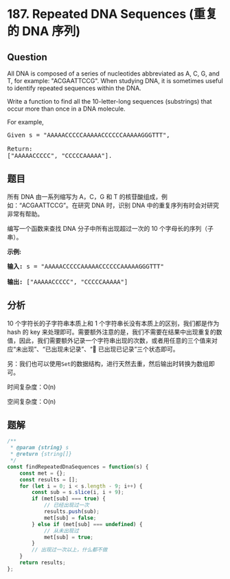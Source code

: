 # 187. Repeated DNA Sequences (重复的 DNA 序列)

## Question

All DNA is composed of a series of nucleotides abbreviated as A, C, G, and T, for example: "ACGAATTCCG". When studying DNA, it is sometimes useful to identify repeated sequences within the DNA.

Write a function to find all the 10-letter-long sequences (substrings) that occur more than once in a DNA molecule.

For example,

<pre>Given s = "AAAAACCCCCAAAAACCCCCCAAAAAGGGTTT",

Return:
["AAAAACCCCC", "CCCCCAAAAA"].
</pre>

## 题目

所有 DNA 由一系列缩写为 A，C，G 和 T 的核苷酸组成，例如：“ACGAATTCCG”。在研究 DNA 时，识别 DNA 中的重复序列有时会对研究非常有帮助。

编写一个函数来查找 DNA 分子中所有出现超过一次的 10 个字母长的序列（子串）。

**示例:**

<pre><strong>输入:</strong> s = "AAAAACCCCCAAAAACCCCCCAAAAAGGGTTT"

<strong>输出:</strong> ["AAAAACCCCC", "CCCCCAAAAA"]</pre>

## 分析

10 个字符长的子字符串本质上和 1 个字符串长没有本质上的区别，我们都是作为 hash 的 key 来处理即可。需要额外注意的是，我们不需要在结果中出现重复的数值，因此，我们需要额外记录一个字符串出现的次数，或者用任意的三个值来对应“未出现”、“已出现未记录”、“ 已出现已记录”三个状态即可。

另：我们也可以使用`Set`的数据结构，进行天然去重，然后输出时转换为数组即可。

时间复杂度：O(n)

空间复杂度：O(n)

## 题解

```javascript
/**
 * @param {string} s
 * @return {string[]}
 */
const findRepeatedDnaSequences = function(s) {
    const met = {};
    const results = [];
    for (let i = 0; i < s.length - 9; i++) {
        const sub = s.slice(i, i + 9);
        if (met[sub] === true) {
            // 已经出现过一次
            results.push(sub);
            met[sub] = false;
        } else if (met[sub] === undefined) {
            // 从未出现过
            met[sub] = true;
        }
        // 出现过一次以上，什么都不做
    }
    return results;
};
```
